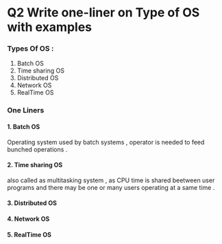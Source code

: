 # Q2 Write one-liner on Type of OS with examples

### Types Of OS :

1. Batch OS 
2. Time sharing OS
3. Distributed OS
4. Network OS
5. RealTime OS

### One Liners

 ####  __1. Batch OS__

Operating system used by  batch systems , operator is needed to feed bunched operations .

####  __2. Time sharing OS__

also called as multitasking system , as CPU time is shared beetween user programs and there may be one or many users operating at a same time .


####  __3. Distributed OS__



####  __4. Network OS__

####  __5. RealTime OS__


